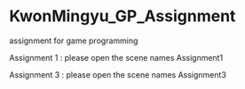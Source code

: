 # KwonMingyu_GP_Assignment
assignment for game programming



Assignment 1 : please open the scene names Assignment1


Assignment 3 : please open the scene names Assignment3
